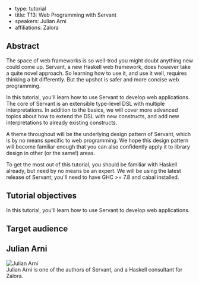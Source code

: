 - type: tutorial
- title: T13: Web Programming with Servant
- speakers: Julian Arni
- affiliations: Zalora

## Abstract
The space of web frameworks is so well-trod you might doubt anything new could
come up. Servant, a new Haskell web framework, does however take a quite novel
approach. So learning how to use it, and use it well, requires thinking a
bit differently. But the upshot is safer and more concise web programming.

In this tutorial, you'll learn how to use Servant to develop web applications.
The core of Servant is an extensible type-level DSL with multiple interpretations.
In addition to the basics, we will cover more advanced topics about how to
extend the DSL with new constructs, and add new interpretations to already
existing constructs.

A theme throughout will be the underlying design pattern of Servant, which is
by no means specific to web programming. We hope this design pattern will
become familiar enough that you can also confidently apply it to library design
in other (or the same!) areas.

To get the most out of this tutorial, you should be familiar with Haskell
already, but need by no means be an expert. We will be using the latest release
of Servant; you'll need to have GHC >= 7.8 and cabal installed.

## Tutorial objectives

In this tutorial, you'll learn how to use Servant to develop web applications.

## Target audience


## Julian Arni
<div class="row" media:type="text/omd">

<div class="medium-4 columns">
<img src="img/julian-arni.jpg" alt="Julian Arni"></img>
</div>

<div class="medium-8 columns" media:type="text/omd">
Julian Arni is one of the authors of Servant, and a Haskell consultant for
Zalora.
</div>

</div>
